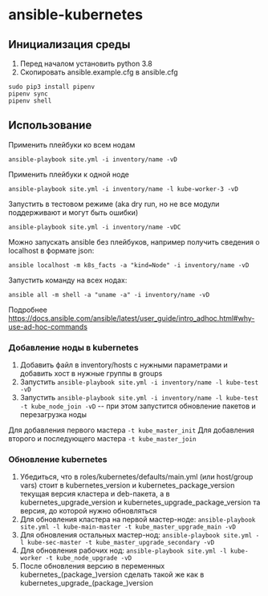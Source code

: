 # ansible-kubernetes

## Инициализация среды

1. Перед началом установить python 3.8
2. Скопировать ansible.example.cfg в ansible.cfg
```
sudo pip3 install pipenv
pipenv sync
pipenv shell
```

## Использование

Применить плейбуки ко всем нодам

`ansible-playbook site.yml -i inventory/name -vD`

Применить плейбуки к одной ноде

`ansible-playbook site.yml -i inventory/name -l kube-worker-3 -vD`

Запустить в тестовом режиме (aka dry run, но не все модули поддерживают и могут быть ошибки)

`ansible-playbook site.yml -i inventory/name -vDC`

Можно запускать ansible без плейбуков, например получить сведения о localhost в формате json:

`ansible localhost -m k8s_facts -a "kind=Node" -i inventory/name -vD`

Запустить команду на всех нодах:

`ansible all -m shell -a "uname -a" -i inventory/name -vD`

Подробнее https://docs.ansible.com/ansible/latest/user_guide/intro_adhoc.html#why-use-ad-hoc-commands

### Добавление ноды в kubernetes

1. Добавить файл в inventory/hosts с нужными параметрами и добавить хост в нужные группы в groups
2. Запустить `ansible-playbook site.yml -i inventory/name -l kube-test -vD`
3. Запустить `ansible-playbook site.yml -i inventory/name -l kube-test -t kube_node_join -vD` -- при этом запустится обновление пакетов и перезагрузка ноды

Для добавления первого мастера `-t kube_master_init`
Для добавления второго и последующего мастера `-t kube_master_join`

### Обновление kubernetes

1. Убедиться, что в roles/kubernetes/defaults/main.yml (или host/group vars) стоит в kubernetes_version и kubernetes_package_version текущая версия кластера и deb-пакета, а в kubernetes_upgrade_version и kubernetes_upgrade_package_version та версия, до которой нужно обновляться
2. Для обновления кластера на первой мастер-ноде: `ansible-playbook site.yml -l kube-main-master -t kube_master_upgrade_main -vD`
3. Для обновления остальных мастер-нод: `ansible-playbook site.yml -l kube-sec-master -t kube_master_upgrade_secondary -vD`
4. Для обновления рабочих нод: `ansible-playbook site.yml -l kube-worker -t kube_node_upgrade -vD`
5. После обновления версию в переменных kubernetes_(package_)version сделать такой же как в kubernetes_upgrade_(package_)version 

